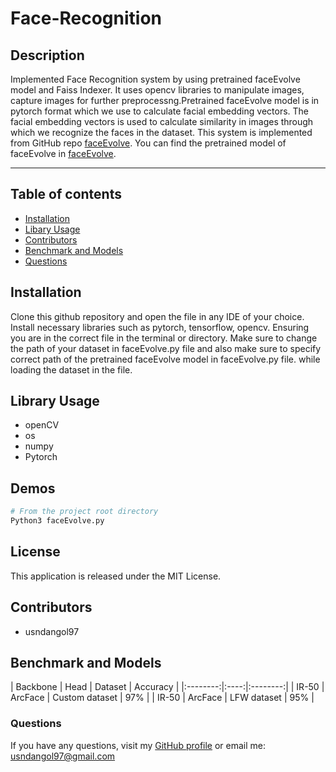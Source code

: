 # Face-Recognition

## Description
Implemented Face Recognition system by using pretrained faceEvolve model and Faiss Indexer. It uses opencv libraries to manipulate images, capture images for further preprocessng.Pretrained faceEvolve model is in pytorch format which we use to calculate facial embedding vectors. The facial embedding vectors is used to calculate similarity in images through which we recognize the faces in the dataset. This system is implemented from GitHub repo [faceEvolve](https://github.com/ZhaoJ9014/face.evoLVe). You can find the pretrained model of faceEvolve in [faceEvolve](https://github.com/ZhaoJ9014/face.evoLVe).

- - - - 

## Table of contents 

* [Installation](#installation)
* [Libary Usage](#usage)
* [Contributors](#contributors)
* [Benchmark and Models](#benchmark)
* [Questions](#questions)

<a name="installation"></a>
## Installation 
Clone this github repository and open the file in any IDE of your choice. Install necessary libraries such as pytorch, tensorflow, opencv. Ensuring you are in the correct file in the terminal or directory. Make sure to change the path of your dataset in faceEvolve.py file and also make sure to specify correct path of the pretrained faceEvolve model in faceEvolve.py file. while loading the dataset in the file.

<a name="usage"></a>
## Library Usage
* openCV
* os
* numpy
* Pytorch


## Demos
```bash
# From the project root directory
Python3 faceEvolve.py
```


<a name="license"></a>
## License 
This application is released under the MIT License.


<a name="contributors"></a>
## Contributors 
* usndangol97


<a name="benchmark"></a>
## Benchmark and Models 
| Backbone | Head | Dataset | Accuracy |
|:--------:|:----:|:--------:|
| IR-50 | ArcFace | Custom dataset | 97% |
| IR-50 | ArcFace | LFW dataset | 95% |

<a name="questions"></a>
### Questions

If you have any questions, visit my [GitHub profile](https://www.github.com/usndangol97) or email me: usndangol97@gmail.com
